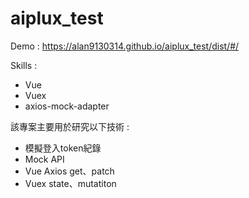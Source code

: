 # aiplux_test

Demo : https://alan9130314.github.io/aiplux_test/dist/#/

Skills : 
- Vue
- Vuex
- axios-mock-adapter

該專案主要用於研究以下技術 : 
- 模擬登入token紀錄
- Mock API
- Vue Axios get、patch
- Vuex state、mutatiton
